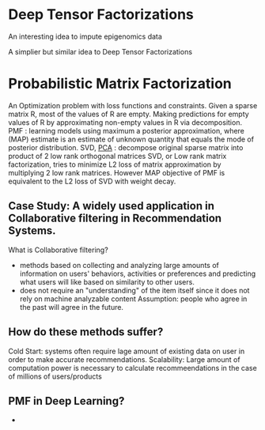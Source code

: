 # Deep Tensor Factorizations

An interesting idea to impute epigenomics data

A simplier but similar idea to Deep Tensor Factorizations

# Probabilistic Matrix Factorization 

An Optimization problem with loss functions and constraints. Given a sparse matrix R, most of the values of R are empty.
Making predictions for empty values of R by approximating non-empty values in R via decomposition. 
PMF : learning models using maximum a posterior approximation, where (MAP) estimate is an estimate of unknown quantity that equals the mode of posterior distribution. 
SVD, [PCA](/_posts/ml-basic.md120#) : decompose original sparse matrix into product of 2 low rank orthogonal matrices 
SVD, or Low rank matrix factorization, tries to minimize L2 loss of matrix approximation by multiplying 2 low rank matrices. 
However MAP objective of PMF is equivalent to the L2 loss of SVD with weight decay. 

## Case Study: A widely used application in Collaborative filtering in Recommendation Systems. 
What is Collaborative filtering? 
- methods based on collecting and analyzing large amounts of information on users' behaviors, activities or preferences and predicting what users will like based on similarity to other users. 
- does not require an "understanding" of the item itself since it does not rely on machine analyzable content 
Assumption: people who agree in the past will agree in the future. 

## How do these methods suffer? 
Cold Start: systems often require lage amount of existing data on user in order to make accurate recommendations. 
Scalability: Large amount of computation power is necessary to calculate recommeendations in the case of millions of users/products 


## PMF in Deep Learning? 
- 
